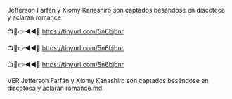  Jefferson Farfán y Xiomy Kanashiro son captados besándose en discoteca y aclaran romance

 📺📱👉◄◄🔴  https://tinyurl.com/5n6bjbnr
 
📺📱👉◄◄🔴  https://tinyurl.com/5n6bjbnr

📺📱👉◄◄🔴  https://tinyurl.com/5n6bjbnr


VER Jefferson Farfán y Xiomy Kanashiro son captados besándose en discoteca y aclaran romance.md
